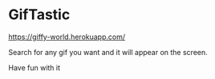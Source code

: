 # GifTastic
https://giffy-world.herokuapp.com/


Search for any gif you want and it will appear on the screen.

Have fun with it
